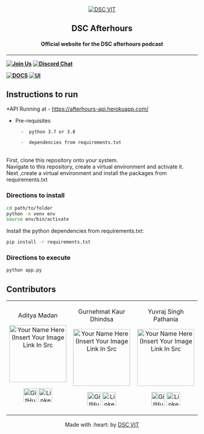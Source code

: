 <p align="center">
<a href="https://dscvit.com">
	<img src="https://user-images.githubusercontent.com/30529572/92081025-fabe6f00-edb1-11ea-9169-4a8a61a5dd45.png" alt="DSC VIT"/>
</a>
	<h2 align="center"> DSC Afterhours</h2>
	<h4 align="center"> Official website for the DSC afterhours podcast <h4>
</p>

---
[![Join Us](https://img.shields.io/badge/Join%20Us-Developer%20Student%20Clubs-red)](https://dsc.community.dev/vellore-institute-of-technology/)
[![Discord Chat](https://img.shields.io/discord/760928671698649098.svg)](https://discord.com/invite/cWyEXgV)

[![DOCS](https://img.shields.io/badge/Documentation-see%20docs-green?style=flat-square&logo=appveyor)](INSERT_LINK_FOR_DOCS_HERE) 
  [![UI ](https://img.shields.io/badge/User%20Interface-Link%20to%20UI-orange?style=flat-square&logo=appveyor)](https://www.figma.com/file/cAc9NMcsa1M8G5gedm2X7h/DSC-Afterhours-Promotional-Website)






## Instructions to run
	
*API Running at 
	- https://afterhours-api.herokuapp.com/

* Pre-requisites

		-  python 3.7 or 3.8
		
		-  dependencies from requirements.txt
		

<br>
First, clone this repository onto your system. <br>
Navigate to this repository, create a virtual environment and activate it.<br>
Next ,create a virtual environment and install the packages from requirements.txt <br>

### Directions to install 

```bash
cd path/to/folder
python -m venv env
source env/bin/activate
```
Install the python dependencies from requirements.txt:

```bash
pip install -r requirements.txt
```
### Directions to execute

```bash
python app.py
```

## Contributors

<table>
<tr align="center">


<td>

Aditya Madan

<p align="center">
<img src = "https://avatars3.githubusercontent.com/u/61351921?s=460&u=a5128191386605a6f9803b2bf527baea25186b20&v=4" width="150" height="150" alt="Your Name Here (Insert Your Image Link In Src">
</p>
<p align="center">
<a href = "https://github.com/AdityaM21"><img src = "http://www.iconninja.com/files/241/825/211/round-collaboration-social-github-code-circle-network-icon.svg" width="36" height = "36" alt="GitHub"/></a>
<a href = "https://www.linkedin.com/in/aditya-madan-b66b17199/">
<img src = "http://www.iconninja.com/files/863/607/751/network-linkedin-social-connection-circular-circle-media-icon.svg" width="36" height="36" alt="LinkedIn"/>
</a>
</p>
</td>


<td>

Gurnehmat Kaur Dhindsa
<p align="center">
<img src = "https://avatars1.githubusercontent.com/u/51783250?s=460&u=181daa2327fbb957bcad9ef8ec6c81e6cfc30427&v=4" width="150" height="150" alt="Your Name Here (Insert Your Image Link In Src">
</p>
<p align="center">
<a href = "https://github.com/gkdhindsa"><img src = "http://www.iconninja.com/files/241/825/211/round-collaboration-social-github-code-circle-network-icon.svg" width="36" height = "36" alt="GitHub"/></a>
<a href = "https://www.linkedin.com/in/gurnehmat-dhindsa-16714b190/">
<img src = "http://www.iconninja.com/files/863/607/751/network-linkedin-social-connection-circular-circle-media-icon.svg" width="36" height="36" alt="LinkedIn"/>
</a>
</p>
</td>



<td>

Yuvraj Singh Pathania

<p align="center">
<img src = "https://avatars1.githubusercontent.com/u/58564635?s=460&u=4691c5402458d3fc505f489f39cdc205d5cf992c&v=4" width="150" height="150" alt="Your Name Here (Insert Your Image Link In Src">
</p>
<p align="center">
<a href = "https://github.com/batman004"><img src = "http://www.iconninja.com/files/241/825/211/round-collaboration-social-github-code-circle-network-icon.svg" width="36" height = "36" alt="GitHub"/></a>
<a href = "https://www.linkedin.com/in/yuvraj-singh-pathania-83a67819a/">
<img src = "http://www.iconninja.com/files/863/607/751/network-linkedin-social-connection-circular-circle-media-icon.svg" width="36" height="36" alt="LinkedIn"/>
</a>
</p>
</td>
</tr>
  </table>

<p align="center">
	Made with :heart: by <a href="https://dscvit.com">DSC VIT</a>
</p>

